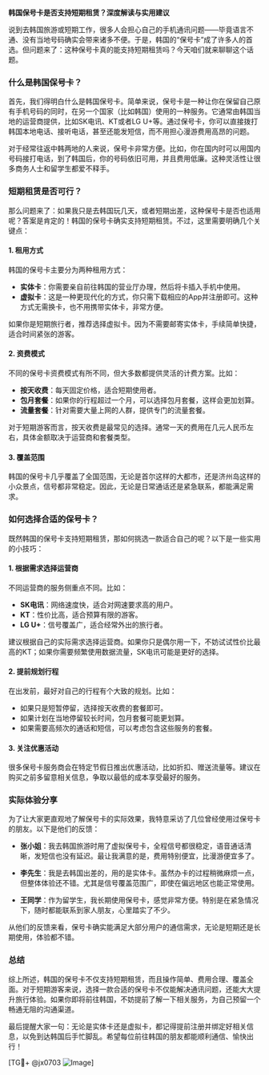 **韩国保号卡是否支持短期租赁？深度解读与实用建议**

说到去韩国旅游或短期工作，很多人会担心自己的手机通讯问题——毕竟语言不通、没有当地号码确实会带来诸多不便。于是，韩国的“保号卡”成了许多人的首选。但问题来了：这种保号卡真的能支持短期租赁吗？今天咱们就来聊聊这个话题。

### 什么是韩国保号卡？

首先，我们得明白什么是韩国保号卡。简单来说，保号卡是一种让你在保留自己原有手机号码的同时，在另一个国家（比如韩国）使用的一种服务。它通常由韩国当地的运营商提供，比如SK电讯、KT或者LG U+等。通过保号卡，你可以直接拨打韩国本地电话、接听电话，甚至还能发短信，而不用担心漫游费用高昂的问题。

对于经常往返中韩两地的人来说，保号卡非常方便。比如，你在国内时可以用国内号码接打电话，到了韩国后，你的号码依旧可用，并且费用低廉。这种灵活性让很多商务人士和留学生都爱不释手。

### 短期租赁是否可行？

那么问题来了：如果我只是去韩国玩几天，或者短期出差，这种保号卡是否也适用呢？答案是肯定的！韩国的保号卡确实支持短期租赁。不过，这里需要明确几个关键点：

#### 1. **租用方式**
   韩国的保号卡主要分为两种租用方式：
   - **实体卡**：你需要亲自前往韩国的营业厅办理，然后将卡插入手机中使用。
   - **虚拟卡**：这是一种更现代化的方式，你只需下载相应的App并注册即可。这种方式无需换卡，也不用携带实体卡，非常方便。

   如果你是短期旅行者，推荐选择虚拟卡。因为不需要邮寄实体卡，手续简单快捷，适合时间紧张的游客。

#### 2. **资费模式**
   不同的保号卡资费模式有所不同，但大多数都提供灵活的计费方案。比如：
   - **按天收费**：每天固定价格，适合短期使用者。
   - **包月套餐**：如果你的行程超过一个月，可以选择包月套餐，这样会更加划算。
   - **流量套餐**：针对需要大量上网的人群，提供专门的流量套餐。

   对于短期游客而言，按天收费是最常见的选择。通常一天的费用在几元人民币左右，具体金额取决于运营商和套餐类型。

#### 3. **覆盖范围**
   韩国的保号卡几乎覆盖了全国范围，无论是首尔这样的大都市，还是济州岛这样的小众景点，信号都非常稳定。因此，无论是日常通话还是紧急联系，都能满足需求。

### 如何选择合适的保号卡？

既然韩国的保号卡支持短期租赁，那如何挑选一款适合自己的呢？以下是一些实用的小技巧：

#### 1. **根据需求选择运营商**
   不同运营商的服务侧重点不同。比如：
   - **SK电讯**：网络速度快，适合对网速要求高的用户。
   - **KT**：性价比高，适合预算有限的游客。
   - **LG U+**：信号覆盖广，适合经常外出的旅行者。

   建议根据自己的实际需求选择运营商。如果你只是偶尔用一下，不妨试试性价比最高的KT；如果你需要频繁使用数据流量，SK电讯可能是更好的选择。

#### 2. **提前规划行程**
   在出发前，最好对自己的行程有个大致的规划。比如：
   - 如果只是短暂停留，选择按天收费的套餐即可。
   - 如果计划在当地停留较长时间，包月套餐可能更划算。
   - 如果需要高频次的通话和短信，可以考虑包含这些服务的套餐。

#### 3. **关注优惠活动**
   很多保号卡服务商会在特定节假日推出优惠活动，比如折扣、赠送流量等。建议在购买之前多留意相关信息，争取以最低的成本享受最好的服务。

### 实际体验分享

为了让大家更直观地了解保号卡的实际效果，我特意采访了几位曾经使用过保号卡的朋友。以下是他们的反馈：

- **张小姐**：我去韩国旅游时用了虚拟保号卡，全程信号都很稳定，语音通话清晰，发短信也没有延迟。最让我满意的是，费用特别便宜，比漫游便宜多了。
  
- **李先生**：我是去韩国出差的，用的是实体卡。虽然办卡的过程稍微麻烦一点，但整体体验还不错。尤其是信号覆盖范围广，即使在偏远地区也能正常使用。

- **王同学**：作为留学生，我长期使用保号卡，感觉非常方便。特别是在紧急情况下，随时都能联系到家人朋友，心里踏实了不少。

从他们的反馈来看，保号卡确实能满足大部分用户的通信需求，无论是短期还是长期使用，体验都不错。

### 总结

综上所述，韩国的保号卡不仅支持短期租赁，而且操作简单、费用合理、覆盖全面。对于短期游客来说，选择一款合适的保号卡不仅能解决通讯问题，还能大大提升旅行体验。如果你即将前往韩国，不妨提前了解一下相关服务，为自己预留一个畅通无阻的沟通渠道。

最后提醒大家一句：无论是实体卡还是虚拟卡，都记得提前注册并绑定好相关信息，以免到达韩国后手忙脚乱。希望每位前往韩国的朋友都能顺利通信、愉快出行！

[TG💪+ @jx0703 ![Image](https://github.com/user-attachments/assets/dbca1d08-cadb-493c-b0ec-ad6f7a83f270)]